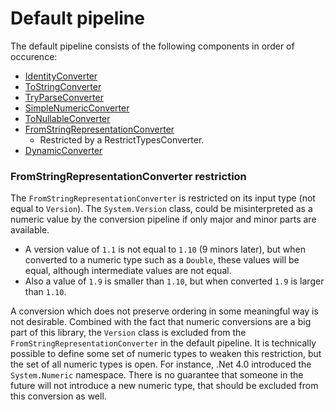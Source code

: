 # Default pipeline

The default pipeline consists of the following components in order of occurence:

* [IdentityConverter](identity.md)
* [ToStringConverter](toString.md)
* [TryParseConverter](tryParse.md)
* [SimpleNumericConverter](simpleNum.md)
* [ToNullableConverter](toNullable.md)
* [FromStringRepresentationConverter](fromStringRep.md) 
  * Restricted by a RestrictTypesConverter.
* [DynamicConverter](dynamic.md)


### FromStringRepresentationConverter restriction
The `FromStringRepresentationConverter` is restricted on its input type (not equal to `Version`).
The `System.Version` class, could be misinterpreted as a numeric value by the conversion pipeline if only major and minor parts are available.

* A version value of `1.1` is not equal to `1.10` (9 minors later), but when converted to a numeric type such as a `Double`, these values will be equal, although intermediate values are not equal.
* Also a value of `1.9` is smaller than `1.10`, but when converted `1.9` is larger than `1.10`.

A conversion which does not preserve ordering in some meaningful way is not desirable.
Combined with the fact that numeric conversions are a big part of this library, the `Version` class is excluded from the `FromStringRepresentationConverter` in the default pipeline.
It is technically possible to define some set of numeric types to weaken this restriction, but the set of all numeric types is open. 
For instance, .Net 4.0 introduced the `System.Numeric` namespace.
There is no guarantee that someone in the future will not introduce a new numeric type, that should be excluded from this conversion as well.
